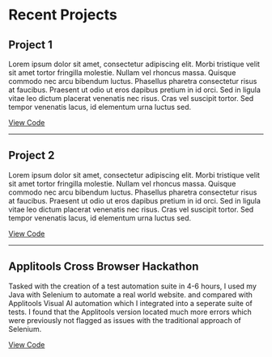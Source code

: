 # Recent Projects

## Project 1 

Lorem ipsum dolor sit amet, consectetur adipiscing elit. Morbi tristique velit sit amet tortor fringilla molestie. Nullam vel rhoncus massa. Quisque commodo nec arcu bibendum luctus. Phasellus pharetra consectetur risus at faucibus. Praesent ut odio ut eros dapibus pretium in id orci. Sed in ligula vitae leo dictum placerat venenatis nec risus. Cras vel suscipit tortor. Sed tempor venenatis lacus, id elementum urna luctus sed.


[View Code](https://github.com/jamesgrich/jamesgrich.github.io/edit/main/index.md)

---

## Project 2

Lorem ipsum dolor sit amet, consectetur adipiscing elit. Morbi tristique velit sit amet tortor fringilla molestie. Nullam vel rhoncus massa. Quisque commodo nec arcu bibendum luctus. Phasellus pharetra consectetur risus at faucibus. Praesent ut odio ut eros dapibus pretium in id orci. Sed in ligula vitae leo dictum placerat venenatis nec risus. Cras vel suscipit tortor. Sed tempor venenatis lacus, id elementum urna luctus sed.

[View Code](https://github.com/jamesgrich/jamesgrich.github.io/edit/main/index.md)

---

## Applitools Cross Browser Hackathon

Tasked with the creation of a test automation suite in 4-6 hours, I used my Java with Selenium to automate a real world website. and compared with Applitools Visual AI automation which I integrated into a seperate suite of tests. I found that the Applitools version located much more errors which were previously not flagged as issues with the traditional approach of Selenium.

[View Code](https://github.com/jamesgrich/applitools-hackathon)
